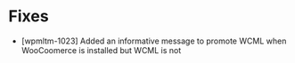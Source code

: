# Fixes
* [wpmltm-1023] Added an informative message to promote WCML when WooCoomerce is installed but WCML is not